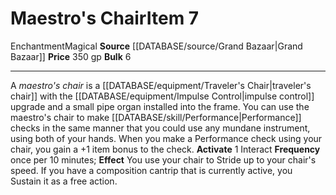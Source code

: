 ﻿---
bulk: '6'
id: '1357'
item_category: Assistive Items
item_subcategory: Mobility Devices
level: '7'
name: Maestro's Chair
price: 350 gp
rarity: Common
school: Enchantment
source: '[[DATABASE/source/Grand Bazaar|Grand Bazaar]]'
subcategory: assistiveitem
trait:
- '[[DATABASE/trait/Enchantment|Enchantment]]'
- '[[DATABASE/trait/Magical|Magical]]'
type: Item

---
# Maestro's Chair<span class="item-type">Item 7</span>

<span class="item-trait">Enchantment</span><span class="item-trait">Magical</span>
**Source** [[DATABASE/source/Grand Bazaar|Grand Bazaar]]
**Price** 350 gp
**Bulk** 6

---
A _maestro's chair_ is a [[DATABASE/equipment/Traveler's Chair|traveler's chair]] with the [[DATABASE/equipment/Impulse Control|impulse control]] upgrade and a small pipe organ installed into the frame. You can use the maestro's chair to make [[DATABASE/skill/Performance|Performance]] checks in the same manner that you could use any mundane instrument, using both of your hands. When you make a Performance check using your chair, you gain a +1 item bonus to the check.
**Activate** <span class="action-icon">1</span> Interact **Frequency** once per 10 minutes; **Effect** You use your chair to Stride up to your chair's speed. If you have a composition cantrip that is currently active, you Sustain it as a free action.